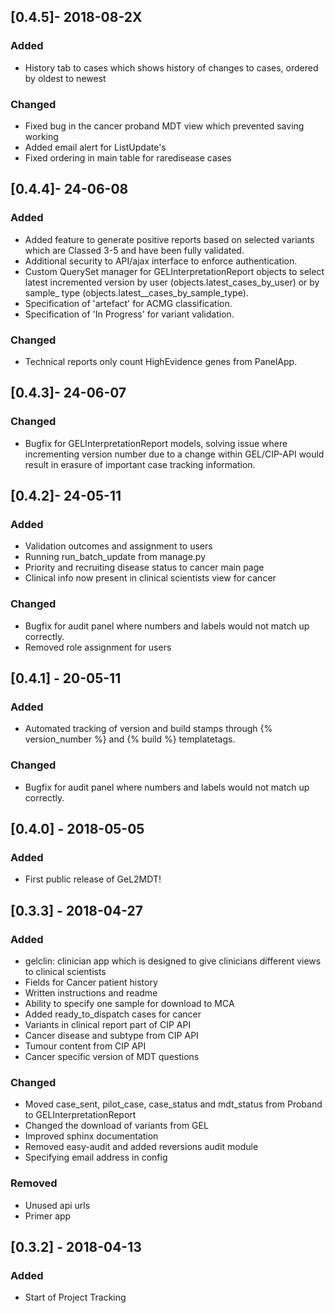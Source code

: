 ## [0.4.5]- 2018-08-2X
### Added
- History tab to cases which shows history of changes to cases, ordered by oldest to newest

### Changed
- Fixed bug in the cancer proband MDT view which prevented saving working
- Added email alert for ListUpdate's
- Fixed ordering in main table for raredisease cases

## [0.4.4]- 24-06-08
### Added
- Added feature to generate positive reports based on selected variants which are Classed 3-5 and have been fully validated.
- Additional security to API/ajax interface to enforce authentication.
- Custom QuerySet manager for GELInterpretationReport objects to select latest incremented version by user (objects.latest_cases_by_user) or by sample_ type (objects.latest__cases_by_sample_type).
- Specification of 'artefact' for ACMG classification.
- Specification of 'In Progress' for variant validation.

### Changed
- Technical reports only count HighEvidence genes from PanelApp.

## [0.4.3]- 24-06-07
### Changed
- Bugfix for GELInterpretationReport models, solving issue where incrementing version number due to a change within GEL/CIP-API would result in erasure of important case tracking information.

## [0.4.2]- 24-05-11
### Added
- Validation outcomes and assignment to users
- Running run_batch_update from manage.py
- Priority and recruiting disease status to cancer main page
- Clinical info now present in clinical scientists view for cancer

### Changed
- Bugfix for audit panel where numbers and labels would not match up correctly.
- Removed role assignment for users

## [0.4.1] - 20-05-11
### Added
- Automated tracking of version and build stamps through {% version_number %} and {% build %} templatetags.

### Changed
- Bugfix for audit panel where numbers and labels would not match up correctly.

## [0.4.0] - 2018-05-05
### Added
- First public release of GeL2MDT!

## [0.3.3] - 2018-04-27
### Added
- gelclin: clinician app which is designed to give clinicians different views to clinical scientists
- Fields for Cancer patient history
- Written instructions and readme
- Ability to specify one sample for download to MCA
- Added ready_to_dispatch cases for cancer
- Variants in clinical report part of CIP API
- Cancer disease and subtype from CIP API
- Tumour content from CIP API
- Cancer specific version of MDT questions

### Changed
- Moved case_sent, pilot_case, case_status and mdt_status from Proband to GELInterpretationReport
- Changed the download of variants from GEL
- Improved sphinx documentation
- Removed easy-audit and added reversions audit module
- Specifying email address in config

### Removed
- Unused api urls
- Primer app

## [0.3.2] - 2018-04-13
### Added
- Start of Project Tracking

